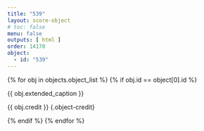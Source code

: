 ```yaml
---
title: "539"
layout: score-object
# toc: false
menu: false
outputs: [ html ]
order: 14170
object:
  - id: "539"
---
```


{% for obj in objects.object_list %}
{% if obj.id == object[0].id %}

{{ obj.extended_caption }}

{{ obj.credit }} {.object-credit}

{% endif %}
{% endfor %}

